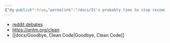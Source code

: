 ```yaml
---
{"dg-publish":true,"permalink":"/docs/It's probably time to stop recommending Clean Code 클린 코드를 멈춰야 할 때/","title":"It's probably time to stop recommending Clean Code 클린 코드를 멈춰야 할 때","tags":["scrap"]}
---
```


- [reddit debates](https://www.reddit.com/r/programming/comments/hhlvqq/its_probably_time_to_stop_recommending_clean_code/)
- https://qntm.org/clean
- [[docs/Goodbye, Clean Code\|Goodbye, Clean Code]]
